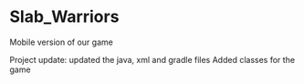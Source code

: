 # Slab_Warriors
Mobile version of our game

Project update: updated the java, xml and gradle files
Added classes for the game